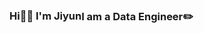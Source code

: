 
<div align="center" style="display:flex">
  <h3> Hi🖐🏻 I'm Jiyun </h3>
  <h3>I am a Data Engineer✏️</h3>
